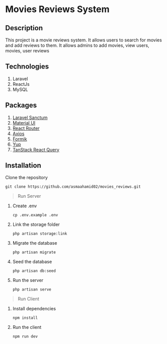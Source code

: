 # Movies Reviews System

## Description

This project is a movie reviews system. It allows users to search for movies and add reviews to them.
It allows admins to add movies, view users, movies, user reviews

## Technologies

1. Laravel
2. ReactJs
3. MySQL

## Packages

1. [Laravel Sanctum](https://laravel.com/docs/9.x/sanctum)
2. [Material UI](https://mui.com/material-ui/getting-started/overview/)
3. [React Router](https://reactrouter.com/en/main/start/overview)
4. [Axios](https://axios-http.com/docs/intro)
5. [Formik](https://formik.org/docs/overview)
6. [Yup](https://www.npmjs.com/package/yup)
7. [TanStack React Query](https://tanstack.com/query/v3/docs/react/overview)

## Installation

Clone the repository

```
git clone https://github.com/asmaahamid02/movies_reviews.git
```

> Run Server

1. Create .env
   ```
   cp .env.example .env
   ```
2. Link the storage folder
   ```
   php artisan storage:link
   ```
3. Migrate the database
   ```
   php artisan migrate
   ```
4. Seed the database
   ```
   php artisan db:seed
   ```
5. Run the server
   ```
   php artisan serve
   ```

> Run Client

1. Install dependencies

   ```
   npm install
   ```

2. Run the client
   ```
   npm run dev
   ```
